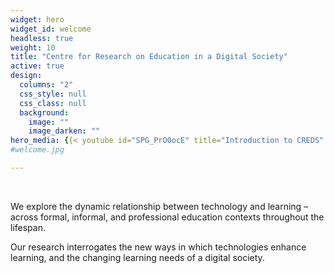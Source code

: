 ```yaml
---
widget: hero
widget_id: welcome
headless: true
weight: 10
title: "Centre for Research on Education in a Digital Society"
active: true
design:
  columns: "2"
  css_style: null
  css_class: null
  background:
    image: ""
    image_darken: ""
hero_media: {{< youtube id="SPG_PrO0ocE" title="Introduction to CREDS" >}}
#welcome.jpg

---
```

<br>

We explore the dynamic relationship between technology and learning – across formal, informal, and professional education contexts throughout the lifespan.

Our research interrogates the new ways in which technologies enhance learning, and the changing learning needs of a digital society.
